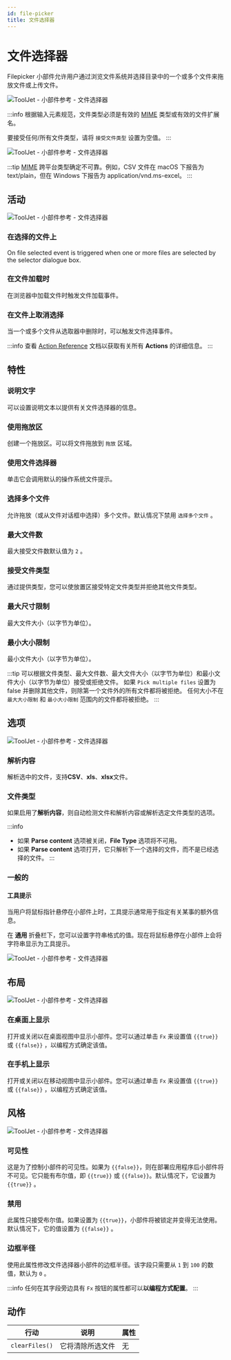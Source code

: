 ```yaml
---
id: file-picker
title: 文件选择器
---
```

# 文件选择器

Filepicker 小部件允许用户通过浏览文件系统并选择目录中的一个或多个文件来拖放文件或上传文件。

<div style={{textAlign: 'center'}}>

<img className="screenshot-full" src="/img/widgets/filepicker/picker.png" alt="ToolJet - 小部件参考 - 文件选择器" />

</div>

:::info
 根据输入元素规范，文件类型必须是有效的 [MIME](https://developer.mozilla.org/en-US/docs/Web/HTTP/Basics_of_HTTP/MIME_types/Common_types) 类型或有效的文件扩展名。

 要接受任何/所有文件类型，请将 `接受文件类型` 设置为空值。
:::

<div style={{textAlign: 'center'}}>

<img className="screenshot-full" src="/img/widgets/filepicker/file-type.gif" alt="ToolJet - 小部件参考 - 文件选择器" />

</div>

:::tip
[MIME](https://developer.mozilla.org/en-US/docs/Web/HTTP/Basics_of_HTTP/MIME_types/Common_types) 跨平台类型确定不可靠。例如，CSV 文件在 macOS 下报告为 text/plain，但在 Windows 下报告为 application/vnd.ms-excel。
:::

## 活动

<div style={{textAlign: 'center'}}>

<img className="screenshot-full" src="/img/widgets/filepicker/events.png" alt="ToolJet - 小部件参考 - 文件选择器" />

</div>

### 在选择的文件上

On file selected event is triggered when one or more files are selected by the selector dialogue box.

### 在文件加载时

在浏览器中加载文件时触发文件加载事件。

### 在文件上取消选择

当一个或多个文件从选取器中删除时，可以触发文件选择事件。

:::info
查看 [Action Reference](/docs/category/actions-reference) 文档以获取有关所有 **Actions** 的详细信息。
:::

## 特性

### 说明文字

可以设置说明文本以提供有关文件选择器的信息。

### 使用拖放区

创建一个拖放区。可以将文件拖放到 `拖放` 区域。

### 使用文件选择器

单击它会调用默认的操作系统文件提示。

### 选择多个文件

允许拖放（或从文件对话框中选择）多个文件。默认情况下禁用 `选择多个文件` 。

### 最大文件数

最大接受文件数默认值为 `2` 。

### 接受文件类型

通过提供类型，您可以使放置区接受特定文件类型并拒绝其他文件类型。

### 最大尺寸限制

最大文件大小（以字节为单位）。

### 最小大小限制

最小文件大小（以字节为单位）。

:::tip
可以根据文件类型、最大文件数、最大文件大小（以字节为单位）和最小文件大小（以字节为单位）接受或拒绝文件。
如果 `Pick multiple files` 设置为 false 并删除其他文件，则除第一个文件外的所有文件都将被拒绝。
任何大小不在 `最大大小限制` 和 `最小大小限制` 范围内的文件都将被拒绝。
:::

## 选项

<div style={{textAlign: 'center'}}>

<img className="screenshot-full" src="/img/widgets/filepicker/options.png" alt="ToolJet - 小部件参考 - 文件选择器" />

</div>

### 解析内容

解析选中的文件，支持**CSV**、**xls**、**xlsx**文件。

### 文件类型

如果启用了**解析内容**，则自动检测文件和解析内容或解析选定文件类型的选项。

:::info
- 如果 **Parse content** 选项被关闭，**File Type** 选项将不可用。
- 如果 **Parse content** 选项打开，它只解析下一个选择的文件，而不是已经选择的文件。
:::

### 一般的
#### 工具提示

当用户将鼠标指针悬停在小部件上时，工具提示通常用于指定有关某事的额外信息。

在 **通用** 折叠栏下，您可以设置字符串格式的值。现在将鼠标悬停在小部件上会将字符串显示为工具提示。

<div style={{textAlign: 'center'}}>

<img className="screenshot-full" src="/img/tooltip.png" alt="ToolJet - 小部件参考 - 文件选择器" />

</div>

## 布局

<div style={{textAlign: 'center'}}>

<img className="screenshot-full" src="/img/widgets/filepicker/layout.png" alt="ToolJet - 小部件参考 - 文件选择器" />

</div>

### 在桌面上显示

打开或关闭以在桌面视图中显示小部件。您可以通过单击 `Fx` 来设置值 `{{true}}` 或 `{{false}}` ，以编程方式确定该值。
### 在手机上显示

打开或关闭以在移动视图中显示小部件。您可以通过单击 `Fx` 来设置值 `{{true}}` 或 `{{false}}` ，以编程方式确定该值。

## 风格

<div style={{textAlign: 'center'}}>

<img className="screenshot-full" src="/img/widgets/filepicker/styles.png" alt="ToolJet - 小部件参考 - 文件选择器" />

</div>

### 可见性

这是为了控制小部件的可见性。如果为 `{{false}}`，则在部署应用程序后小部件将不可见。它只能有布尔值，即 `{{true}}` 或 `{{false}}`。默认情况下，它设置为 `{{true}}` 。

### 禁用

此属性只接受布尔值。如果设置为 `{{true}}`，小部件将被锁定并变得无法使用。默认情况下，它的值设置为 `{{false}}` 。

### 边框半径

使用此属性修改文件选择器小部件的边框半径。该字段只需要从 `1` 到 `100` 的数值，默认为 `0` 。

:::info
任何在其字段旁边具有 `Fx` 按钮的属性都可以**以编程方式配置**。
:::

## 动作

| 行动           | 说明             | 属性 |
| -------------- | ---------------- | ---- |
| `clearFiles()` | 它将清除所选文件 | 无   |
